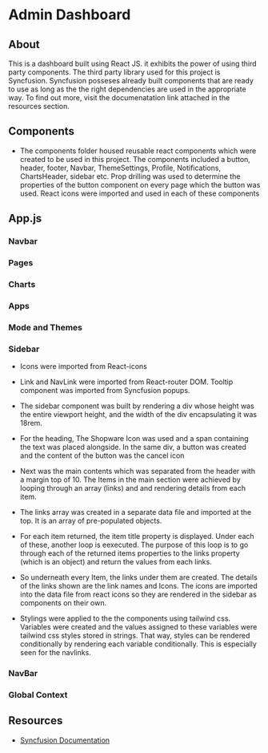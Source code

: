 # Admin Dashboard

## About
This is a dashboard built using React JS. it exhibits the power of using third party components. The third party library used for this project is Syncfusion. Syncfusion posseses already built components that are ready to use as long as the the right dependencies are used in the appropriate way. To find out more, visit the documenatation link attached in the resources section.
 

## Components
- The components folder housed reusable react components which were created to be used in this project. The components included a button, header, footer, Navbar, ThemeSettings, Profile, Notifications, ChartsHeader, sidebar etc. Prop drilling was used to determine the properties of the button component on every page which the button was used. React icons were imported and used in each of these components 


## App.js


### Navbar

### Pages


### Charts


### Apps


### Mode and Themes

### Sidebar

- Icons were imported from React-icons
- Link and NavLink were imported from React-router DOM. Tooltip component was imported from Syncfusion popups.
- The sidebar component was built by rendering a div whose height was the entire viewport height, and the width of the div encapsulating it was 18rem. 

- For the heading, The Shopware Icon was used and a span containing the text was placed alongside. In the same div, a button was created and the content of the button was the cancel icon
- Next was the main contents which was separated from the header with a margin top of 10. The Items in the main section were achieved by looping through an array (links) and and rendering details from each item.
- The links array was created in a separate data file and imported at the top. It is an array of pre-populated objects. 
- For each item returned, the item title property is displayed. Under each of these, another loop is eexecuted. The purpose of this loop is to go through each of the returned items properties to the links property (which is an object) and return the values from each links.
- So underneath every Item, the links under them are created. The details of the links shown are the link names and Icons. The icons are imported into the data file from react icons so they are rendered in the sidebar as components on their own.
- Stylings were applied to the the components using tailwind css. Variables were created and the values assigned to these variables were tailwind css styles stored in strings. That way, styles can be rendered conditionally by rendering each variable conditionally. This is especially seen for the navlinks. 


### NavBar


### Global Context


## Resources
- [Syncfusion Documentation](https://ej2.syncfusion.com/react/documentation)